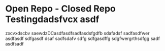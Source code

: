 # Open Repo - Closed Repo Testingdadsfvcx asdf
zxcvxdscbv
saewdzDCasdfasdfsadfasdsfgdfb
sdafadsf
sadfasdfwer
asdfasdf
sdfgasdf
dsaf
sadfsdafv
sdfg
sdfgasdffg
sdgfwergrthsdfgg
sadf
asdfsadf